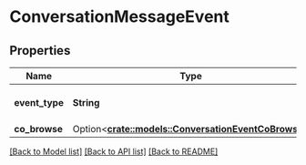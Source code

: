 # ConversationMessageEvent

## Properties

Name | Type | Description | Notes
------------ | ------------- | ------------- | -------------
**event_type** | **String** | Type of this event element | 
**co_browse** | Option<[**crate::models::ConversationEventCoBrowse**](ConversationEventCoBrowse.md)> |  | [optional]

[[Back to Model list]](../README.md#documentation-for-models) [[Back to API list]](../README.md#documentation-for-api-endpoints) [[Back to README]](../README.md)


